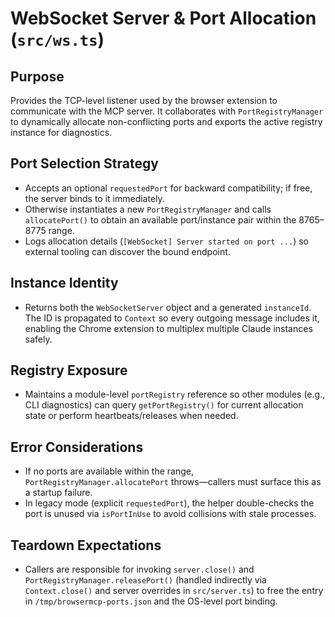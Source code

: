 # WebSocket Server & Port Allocation (`src/ws.ts`)

## Purpose
Provides the TCP-level listener used by the browser extension to communicate with the MCP server. It collaborates with `PortRegistryManager` to dynamically allocate non-conflicting ports and exports the active registry instance for diagnostics.

## Port Selection Strategy
- Accepts an optional `requestedPort` for backward compatibility; if free, the server binds to it immediately.
- Otherwise instantiates a new `PortRegistryManager` and calls `allocatePort()` to obtain an available port/instance pair within the 8765–8775 range.
- Logs allocation details (`[WebSocket] Server started on port ...`) so external tooling can discover the bound endpoint.

## Instance Identity
- Returns both the `WebSocketServer` object and a generated `instanceId`. The ID is propagated to `Context` so every outgoing message includes it, enabling the Chrome extension to multiplex multiple Claude instances safely.

## Registry Exposure
- Maintains a module-level `portRegistry` reference so other modules (e.g., CLI diagnostics) can query `getPortRegistry()` for current allocation state or perform heartbeats/releases when needed.

## Error Considerations
- If no ports are available within the range, `PortRegistryManager.allocatePort` throws—callers must surface this as a startup failure.
- In legacy mode (explicit `requestedPort`), the helper double-checks the port is unused via `isPortInUse` to avoid collisions with stale processes.

## Teardown Expectations
- Callers are responsible for invoking `server.close()` and `PortRegistryManager.releasePort()` (handled indirectly via `Context.close()` and server overrides in `src/server.ts`) to free the entry in `/tmp/browsermcp-ports.json` and the OS-level port binding.
